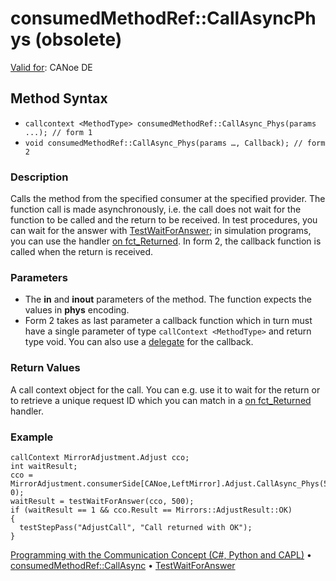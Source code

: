 # consumedMethodRef::CallAsyncPhys (obsolete)

[Valid for](../../../Shared/FeatureAvailability.md): CANoe DE

## Method Syntax

- `callcontext <MethodType> consumedMethodRef::CallAsync_Phys(params ...); // form 1`
- `void consumedMethodRef::CallAsync_Phys(params …, Callback); // form 2`

### Description

Calls the method from the specified consumer at the specified provider. The function call is made asynchronously, i.e. the call does not wait for the function to be called and the return to be received. In test procedures, you can wait for the answer with [TestWaitForAnswer](../../Test/Functions/CAPLfunctionTestWaitForAnswer.md); in simulation programs, you can use the handler [on fct_Returned](../EventProcedures/CAPLfunctionOnfctReturned.md). In form 2, the callback function is called when the return is received.

### Parameters

- The **in** and **inout** parameters of the method. The function expects the values in **phys** encoding.
- Form 2 takes as last parameter a callback function which in turn must have a single parameter of type `callContext <MethodType>` and return type void. You can also use a [delegate](../../../Shared/CAPL/General/Delegates.md) for the callback.

### Return Values

A call context object for the call. You can e.g. use it to wait for the return or to retrieve a unique request ID which you can match in a [on fct_Returned](../EventProcedures/CAPLfunctionOnfctReturned.md) handler.

### Example

```plaintext
callContext MirrorAdjustment.Adjust cco;
int waitResult;
cco = MirrorAdjustment.consumerSide[CANoe,LeftMirror].Adjust.CallAsync_Phys(50, 0);
waitResult = testWaitForAnswer(cco, 500);
if (waitResult == 1 && cco.Result == Mirrors::AdjustResult::OK)
{
  testStepPass("AdjustCall", "Call returned with OK");
}
```

[Programming with the Communication Concept (C#, Python and CAPL)](../../../CANoeCANalyzer/CommunicationConcept/Programming/CCP.md) • [consumedMethodRef::CallAsync](CAPLfunctionConsumedMethodRefCallAsync.md) • [TestWaitForAnswer](../../Test/Functions/CAPLfunctionTestWaitForAnswer.md)
